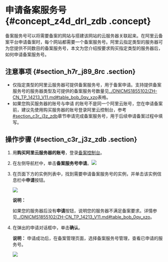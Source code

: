 # 申请备案服务号 {#concept_z4d_drl_zdb .concept}

备案服务号可以将需要备案的网站与搭建该网站的云服务器关联起来。在阿里云备案平台申请备案时，每个网站都需要一个备案服务号。阿里云指定类型的服务器可为您提供不同数目的备案服务号，本文为您介绍按要求购买指定类型的服务器后，如何申请备案服务号。

## 注意事项 {#section_h7r_j89_8rc .section}

-   仅指定类型的阿里云服务器可提供备案服务号，用于备案申请。支持提供备案服务号的服务器类型及可提供的备案服务号数量见[../DNICMS1855102/ZH-CN\_TP\_14213\_V11.md\#table\_bob\_0qy\_xzo](../cn.zh-CN/ICP备案前准备/备案服务器（接入信息）准备与检查.md#table_bob_0qy_xzo)表格。
-   如果您购买服务器的账号与申请 的账号不是同一个阿里云账号，您在申请备案前，建议先使用购买服务器的账号登录阿里云控制台，参考 [\#section\_c3r\_j3z\_zdb](#section_c3r_j3z_zdb)章节申请完成备案服务号，用于后续申请备案过程中填写。

## 操作步骤 {#section_c3r_j3z_zdb .section}

1.  用**购买阿里云服务器的账号**，登录[备案控制台](https://bsn.console.aliyun.com/)。
2.  在左侧导航栏中，单击**备案服务号申请**。![](http://static-aliyun-doc.oss-cn-hangzhou.aliyuncs.com/assets/img/14195/15559304067552_zh-CN.png)
3.  在页面下方的实例列表中，找到需要申请备案服务号的实例，并单击该实例信息栏中**申请**按钮。

    ![](http://static-aliyun-doc.oss-cn-hangzhou.aliyuncs.com/assets/img/14195/15559304068152_zh-CN.png)

    **说明：** 

    如果您的服务器后没有**申请**按钮，说明您的服务器不满足备案要求。详情参见[../DNICMS1855102/ZH-CN\_TP\_14213\_V11.md\#table\_bob\_0qy\_xzo](../cn.zh-CN/ICP备案前准备/备案服务器（接入信息）准备与检查.md#table_bob_0qy_xzo)。

4.  在弹出的申请对话框中，单击**确认**。

    **说明：** 申请成功后，在备案管理页面，选择备案服务号管理，查看已申请的服务号。

    ![](http://static-aliyun-doc.oss-cn-hangzhou.aliyuncs.com/assets/img/14195/155593040711220_zh-CN.png)


